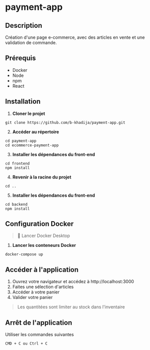 # payment-app

## Description 
Création d'une page e-commerce, avec des articles en vente et une validation de commande.

## Prérequis
- Docker
- Node
- npm
- React

## Installation
1. **Cloner le projet**
  ```
  git clone https://github.com/b-khadija/payment-app.git
  ```
2. **Accéder au répertoire**
  ```
  cd payment-app
  cd ecommerce-payment-app
  ```
3. **Installer les dépendances du front-end**
  ```
  cd frontend
  npm install
  ```
4. **Revenir à la racine du projet**
  ```
  cd ..
  ```
5. **Installer les dépendances du front-end**
  ```
  cd backend
  npm install
  ```

## Configuration Docker

> 🚨 Lancer Docker Desktop

1. **Lancer les conteneurs Docker**
  ```
  docker-compose up
  ```
## Accéder à l'application

1. Ouvrez votre navigateur et accédez à http://localhost:3000
2. Faites une sélection d'articles
3. Accéder à votre panier
4. Valider votre panier 
> Les quantitées sont limiter au stock dans l'inventaire 

## Arrêt de l'application

Utiliser les commandes suivantes
```
CMD + C ou Ctrl + C
```
